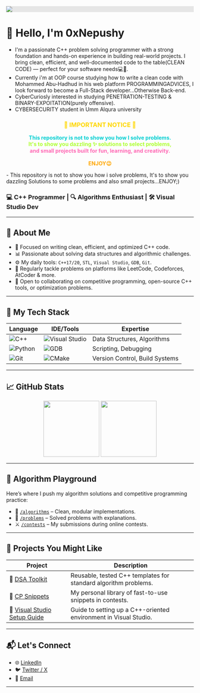 <img style="display: block;-webkit-user-select: none;margin: auto;background-color: hsl(0, 0%, 90%);" src="https://media0.giphy.com/media/v1.Y2lkPTc5MGI3NjExZjFldTVwYmd5ejZ0NWNzM3R2Y3VnZHBja2VrcHF4OWkzdHpxNmtmdSZlcD12MV9pbnRlcm5hbF9naWZfYnlfaWQmY3Q9Zw/QNFhOolVeCzPQ2Mx85/giphy.gif">




# 👋 Hello, I'm 0xNepushy
- I'm a passionate C++ problem solving programmer with a strong foundation and hands-on experience in building real-world projects. I bring clean, efficient, and well-documented code to the table(CLEAN CODE) — perfect for your software needs💻🚀.
- Currently i'm at OOP course studying how to write a clean code with Mohammed Abu-Hadhud in his web platform PROGRAMMINGADVICES, I look forward to become a Full-Stack developer...Otherwise Back-end.
- CyberCuriosly interested in studying PENETRATION-TESTING & BINARY-EXPOITATION(purely offensive).
- CYBERSECURITY student in Umm Alqura university

<h3 align="center" style="color:#FFD700;">🚨 IMPORTANT NOTICE 🚨</h3>
<p align="center">
  <strong style="color:#00CED1;">This repository is not to show you how I solve problems.</strong><br>
  <strong style="color:#ADFF2F;">It's to show you dazzling ✨ solutions to select problems,</strong><br>
  <strong style="color:#FF69B4;">and small projects built for fun, learning, and creativity.</strong><br><br>
  <strong style="color:#FFA500;">ENJOY😉</strong>
</p>
- This repository is not to show you how i solve problems, It's to show you dazzling Solutions to some problems and also small projects...ENJOY;)


### 💻 C++ Programmer | 🔍 Algorithms Enthusiast | 🛠 Visual Studio Dev

---

## 🧠 About Me

- 🎯 Focused on writing clean, efficient, and optimized C++ code.
- 📊 Passionate about solving data structures and algorithmic challenges.
- ⚙️ My daily tools: `C++17/20`, `STL`, `Visual Studio`, `GDB`, `Git`.
- 🧩 Regularly tackle problems on platforms like LeetCode, Codeforces, AtCoder & more.
- 💬 Open to collaborating on competitive programming, open-source C++ tools, or optimization problems.

---

## 🚀 My Tech Stack

| Language | IDE/Tools | Expertise |
|----------|-----------|-----------|
| ![C++](https://img.shields.io/badge/C++-00599C?style=flat&logo=c%2B%2B&logoColor=white) | ![Visual Studio](https://img.shields.io/badge/Visual_Studio-5C2D91?style=flat&logo=visual%20studio&logoColor=white) | Data Structures, Algorithms |
| ![Python](https://img.shields.io/badge/Python-3776AB?style=flat&logo=python&logoColor=white) | ![GDB](https://img.shields.io/badge/GDB-000000?style=flat&logo=gnu&logoColor=white) | Scripting, Debugging |
| ![Git](https://img.shields.io/badge/Git-F05032?style=flat&logo=git&logoColor=white) | ![CMake](https://img.shields.io/badge/CMake-064F8C?style=flat&logo=cmake&logoColor=white) | Version Control, Build Systems |

---

## 📈 GitHub Stats

<p align="center">
  <img src="https://github-readme-stats.vercel.app/api?username=your-github-username&show_icons=true&hide_title=true&count_private=true&hide=issues&theme=tokyonight" height="150"/>
  <img src="https://github-readme-stats.vercel.app/api/top-langs/?username=your-github-username&layout=compact&theme=tokyonight" height="150"/>
</p>

---

## 🧪 Algorithm Playground

Here’s where I push my algorithm solutions and competitive programming practice:

- 📁 [`/algorithms`](https://github.com/your-github-username/algorithms) – Clean, modular implementations.
- 🧠 [`/problems`](https://github.com/your-github-username/problems) – Solved problems with explanations.
- ⚔️ [`/contests`](https://github.com/your-github-username/contests) – My submissions during online contests.

---

## 📌 Projects You Might Like

| Project | Description |
|--------|-------------|
| 🔹 [DSA Toolkit](https://github.com/your-github-username/dsa-toolkit) | Reusable, tested C++ templates for standard algorithm problems. |
| 🔹 [CP Snippets](https://github.com/your-github-username/cp-snippets) | My personal library of fast-to-use snippets in contests. |
| 🔹 [Visual Studio Setup Guide](https://github.com/your-github-username/vs-cpp-setup) | Guide to setting up a C++-oriented environment in Visual Studio. |

---

## 📬 Let's Connect

- 🌐 [LinkedIn](https://linkedin.com/in/yourname)
- 🐦 [Twitter / X](https://twitter.com/yourhandle)
- 💌 [Email](mailto:yourname@example.com)

---
